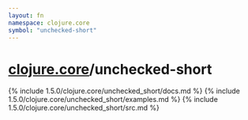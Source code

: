 ```yaml
---
layout: fn
namespace: clojure.core
symbol: "unchecked-short"
---
```


# [clojure.core](../)/unchecked-short

{% include 1.5.0/clojure.core/unchecked_short/docs.md %}
{% include 1.5.0/clojure.core/unchecked_short/examples.md %}
{% include 1.5.0/clojure.core/unchecked_short/src.md %}

